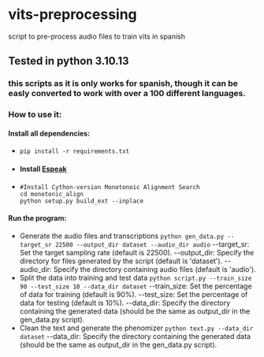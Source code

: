# vits-preprocessing
script to pre-process audio files to train vits in spanish
## Tested in python 3.10.13
### this scripts as it is only works for spanish, though it can be easly converted to work with over a 100 different languages.
### How to use it:
#### Install all dependencies:
* `pip install -r requirements.txt`
* #### Install [Espeak](https://github.com/espeak-ng/espeak-ng)
*   ```
    #Install Cython-version Monotonoic Alignment Search 
    cd monotonic_align
    python setup.py build_ext --inplace
    ```
#### Run the program:
* Generate the audio files and transcriptions
    `python gen_data.py --target_sr 22500 --output_dir dataset --audio_dir audio`
    --target_sr: Set the target sampling rate (default is 22500).
    --output_dir: Specify the directory for files generated by the script (default is 'dataset').
    --audio_dir: Specify the directory containing audio files (default is 'audio').
 * Split the data into training and test data
 `python script.py --train_size 90 --test_size 10 --data_dir dataset`
    --train_size: Set the percentage of data for training (default is 90%).
    --test_size: Set the percentage of data for testing (default is 10%).
    --data_dir: Specify the directory containing the generated data (should be the same as output_dir in the gen_data.py script).
* Clean the text and generate the phenomizer
`python text.py --data_dir dataset`
    --data_dir: Specify the directory containing the generated data (should be the same as output_dir in the gen_data.py script).

